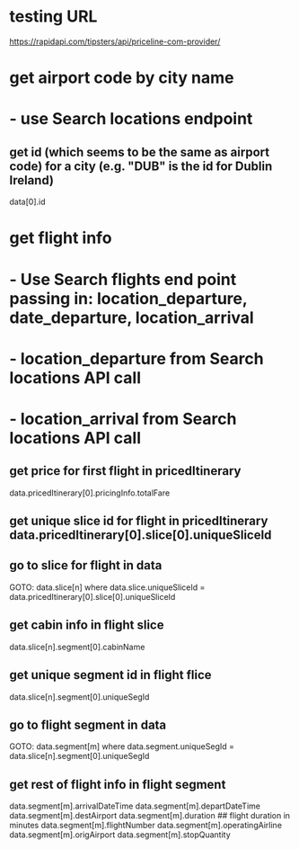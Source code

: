 # testing URL

https://rapidapi.com/tipsters/api/priceline-com-provider/

# get airport code by city name

# - use Search locations endpoint

## get id (which seems to be the same as airport code) for a city (e.g. "DUB" is the id for Dublin Ireland)

data[0].id

# get flight info

# - Use Search flights end point passing in: location_departure, date_departure, location_arrival

# - location_departure from Search locations API call

# - location_arrival from Search locations API call

## get price for first flight in pricedItinerary

data.pricedItinerary[0].pricingInfo.totalFare

## get unique slice id for flight in pricedItinerary data.pricedItinerary[0].slice[0].uniqueSliceId

## go to slice for flight in data

GOTO: data.slice[n]
where data.slice.uniqueSliceId = data.pricedItinerary[0].slice[0].uniqueSliceId

## get cabin info in flight slice

data.slice[n].segment[0].cabinName

## get unique segment id in flight flice

data.slice[n].segment[0].uniqueSegId

## go to flight segment in data

GOTO: data.segment[m]
where data.segment.uniqueSegId = data.slice[n].segment[0].uniqueSegId

## get rest of flight info in flight segment

data.segment[m].arrivalDateTime
data.segment[m].departDateTime
data.segment[m].destAirport
data.segment[m].duration ## flight duration in minutes
data.segment[m].flightNumber
data.segment[m].operatingAirline
data.segment[m].origAirport
data.segment[m].stopQuantity
